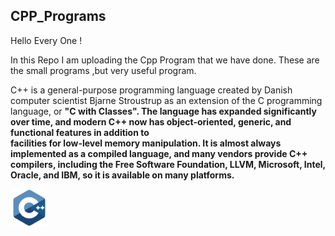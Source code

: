 ## CPP_Programs

Hello Every One !
 
 
   In this Repo I am uploading the Cpp Program that we have done. These are the small programs ,but very useful program.  

   C++ is a general-purpose programming language created by Danish computer scientist Bjarne Stroustrup as an extension of the C programming language, or 
   <b>"C with Classes"<b>. The language has expanded significantly over time, and modern C++ now has object-oriented, generic, and functional features in addition to  
   facilities for low-level memory manipulation. It is almost always implemented as a compiled language, and many vendors provide C++ compilers, including the Free 
   Software Foundation, LLVM, Microsoft, Intel, Oracle, and IBM, so it is available on many platforms.
   
 
   <code><img height="60" src="https://raw.githubusercontent.com/github/explore/80688e429a7d4ef2fca1e82350fe8e3517d3494d/topics/cpp/cpp.png" alt="cpp"></code>
